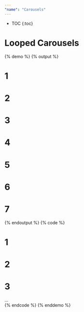 ```yaml
---
"name": "Carousels"
---
```


* TOC
{:toc}

# Looped Carousels

{% demo %}
{% output %}
<div class="demo-grid">
  <div id="sliderTarget" class="slides slider-300">
    <div class="banner banner-1">
      <div class="content">
        <h1>1</h1>
      </div>
    </div>
    <div class="banner banner-2">
      <div class="content">
        <h1>2</h1>
      </div>
    </div>
    <div class="banner banner-3">
      <div class="content">
        <h1>3</h1>
      </div>
    </div>
    <div class="banner banner-4">
      <div class="content">
        <h1>4</h1>
      </div>
    </div>
    <div class="banner banner-5">
      <div class="content">
        <h1>5</h1>
      </div>
    </div>
    <div class="banner banner-6">
      <div class="content">
        <h1>6</h1>
      </div>
    </div>
    <div class="banner banner-7">
      <div class="content">
        <h1>7</h1>
      </div>
    </div>
  </div>
</div>  
{% endoutput %}
{% code %}
<div id="sliderTarget" class="slides slider-300">
    <div class="banner banner-1">
      <div class="content">
        <h1>1</h1>
      </div>
    </div>
    <div class="banner banner-2">
      <div class="content">
        <h1>2</h1>
      </div>
    </div>
    <div class="banner banner-3">
      <div class="content">
        <h1>3</h1>
      </div>
    </div>
    ...
</div>
<script>
  var carousel = new loopedCarousel('sliderTarget');
</script>
{% endcode %}
{% enddemo %}

